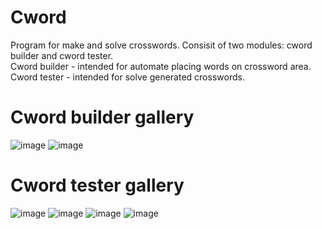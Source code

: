 # Cword
Program for make and solve crosswords. Consisit of two modules: cword builder and cword tester.\
Cword builder - intended for automate placing words on crossword area.
Cword tester - intended for solve generated crosswords.

# Cword builder gallery
![image](https://user-images.githubusercontent.com/16904774/118945890-90108c00-b95e-11eb-9a5c-c8168bf94366.png)
![image](https://user-images.githubusercontent.com/16904774/118945948-a0c10200-b95e-11eb-9875-b8266c50fcc7.png)

# Cword tester gallery
![image](https://user-images.githubusercontent.com/16904774/118946176-cd751980-b95e-11eb-955f-90a1cfabf406.png)
![image](https://user-images.githubusercontent.com/16904774/118946253-dc5bcc00-b95e-11eb-9b45-f368e3556c50.png)
![image](https://user-images.githubusercontent.com/16904774/118946361-f8f80400-b95e-11eb-9049-80d22a64a485.png)
![image](https://user-images.githubusercontent.com/16904774/118946504-1d53e080-b95f-11eb-89b5-4d4eb33da979.png)
